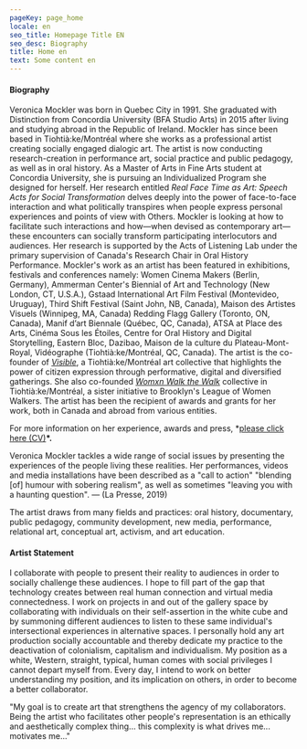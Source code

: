 ```yaml
---
pageKey: page_home
locale: en
seo_title: Homepage Title EN
seo_desc: Biography
title: Home en
text: Some content en
---
```

#### **Biography**

Veronica Mockler was born in Quebec City in 1991. She graduated with Distinction from Concordia University (BFA Studio Arts) in 2015 after living and studying abroad in the Republic of Ireland. Mockler has since been based in Tiohtià:ke/Montréal where she works as a professional artist creating socially engaged dialogic art. The artist is now conducting research-creation in performance art, social practice and public pedagogy, as well as in oral history. As a Master of Arts in Fine Arts student at Concordia University, she is pursuing an Individualized Program she designed for herself. Her research entitled *Real Face Time as Art: Speech Acts for Social Transformation* delves deeply into the power of face-to-face interaction and what politically transpires when people express personal experiences and points of view with Others. Mockler is looking at how to facilitate such interactions and how—when devised as contemporary art—these encounters can socially transform participating interlocutors and audiences. Her research is supported by the Acts of Listening Lab under the primary supervision of Canada's Research Chair in Oral History Performance. Mockler's work as an artist has been featured in exhibitions, festivals and conferences namely: Women Cinema Makers (Berlin, Germany), Ammerman Center's Biennial of Art and Technology (New London, CT, U.S.A.), Gstaad International Art Film Festival (Montevideo, Uruguay), Third Shift Festival (Saint John, NB, Canada), Maison des Artistes Visuels (Winnipeg, MA, Canada) Redding Flagg Gallery (Toronto, ON, Canada), Manif d’art Biennale (Québec, QC, Canada), ATSA at Place des Arts, Cinéma Sous les Étoiles, Centre for Oral History and Digital Storytelling, Eastern Bloc, Dazibao, Maison de la culture du Plateau-Mont-Royal, Vidéographe (Tiohtià:ke/Montréal, QC, Canada). The artist is the co-founder of *[Visible](https://www.cbc.ca/news/canada/montreal/cdn-housing-experience-performance-1.5148645)*, a Tiohtià:ke/Montréal art collective that highlights the power of citizen expression through performative, digital and diversified gatherings. She also co-founded *[Womxn Walk the Walk](https://womenwalkmontreal.tumblr.com/)* collective in Tiohtià:ke/Montréal, a sister initiative to Brooklyn's League of Women Walkers. The artist has been the recipient of awards and grants for her work, both in Canada and abroad from various entities. 

For more information on her experience, awards and press, *[please click here (CV)](https://drive.google.com/file/d/1oONqAnCmwYJ8i0XJxqf3JVO2GSeVfKN2/view?usp=sharing)**\*.**

Veronica Mockler tackles a wide range of social issues by presenting the experiences of the people living these realities. Her performances, videos and media installations have been described as a "call to action" "blending \[of] humour with sobering realism", as well as sometimes "leaving you with a haunting question". — (La Presse, 2019) 

The artist draws from many fields and practices: oral history, documentary, public pedagogy, community development, new media, performance, relational art, conceptual art, activism, and art education. 

#### **Artist Statement**

I collaborate with people to present their reality to audiences in order to socially challenge these audiences. I hope to fill part of the gap that technology creates between real human connection and virtual media connectedness. I work on projects in and out of the gallery space by collaborating with individuals on their self-assertion in the white cube and by summoning different audiences to listen to these same individual's intersectional experiences in alternative spaces. I personally hold any art production socially accountable and thereby dedicate my practice to the deactivation of colonialism, capitalism and individualism. My position as a white, Western, straight, typical, human comes with social privileges I cannot depart myself from. Every day, I intend to work on better understanding my position, and its implication on others, in order to become a better collaborator.

"My goal is to create art that strengthens the agency of my collaborators. Being the artist who facilitates other people's representation is an ethically and aesthetically complex thing... this complexity is what drives me... motivates me..."
